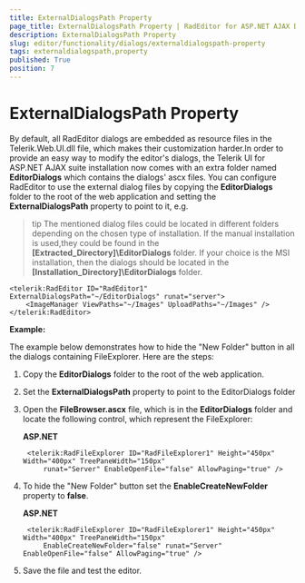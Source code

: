 ```yaml
---
title: ExternalDialogsPath Property
page_title: ExternalDialogsPath Property | RadEditor for ASP.NET AJAX Documentation
description: ExternalDialogsPath Property
slug: editor/functionality/dialogs/externaldialogspath-property
tags: externaldialogspath,property
published: True
position: 7
---
```


# ExternalDialogsPath Property

By default, all RadEditor dialogs are embedded as resource files in the Telerik.Web.UI.dll file, which makes their customization harder.In order to provide an easy way to modify the editor's dialogs, the Telerik UI for ASP.NET AJAX suite installation now comes with an extra folder named **EditorDialogs** which contains the dialogs' ascx files. You can configure RadEditor to use the external dialog files by copying the **EditorDialogs** folder to the root of the web application and setting the **ExternalDialogsPath** property to point to it, e.g.

>tip The mentioned dialog files could be located in different folders depending on the chosen type of installation. If the manual installation is used,they could be found in the **[Extracted_Directory]\EditorDialogs** folder. If your choice is the MSI installation, then the dialogs should be located in the **[Installation_Directory]\EditorDialogs** folder.

````ASP.NET
<telerik:RadEditor ID="RadEditor1" ExternalDialogsPath="~/EditorDialogs" runat="server">
	<ImageManager ViewPaths="~/Images" UploadPaths="~/Images" />
</telerik:RadEditor>
````

**Example:**

The example below demonstrates how to hide the "New Folder" button in all the dialogs containing FileExplorer. Here are the steps:

1. Copy the **EditorDialogs** folder to the root of the web application.
1. Set the **ExternalDialogsPath** property to point to the EditorDialogs folder
1. Open the **FileBrowser.ascx** file, which is in the **EditorDialogs** folder and locate the following control, which represent the FileExplorer:

	**ASP.NET**

		<telerik:RadFileExplorer ID="RadFileExplorer1" Height="450px" Width="400px" TreePaneWidth="150px"
			runat="Server" EnableOpenFile="false" AllowPaging="true" />

1. To hide the "New Folder" button set the **EnableCreateNewFolder** property to **false**.

	**ASP.NET**
	
		<telerik:RadFileExplorer ID="RadFileExplorer1" Height="450px" Width="400px" TreePaneWidth="150px"
			EnableCreateNewFolder="false" runat="Server" EnableOpenFile="false" AllowPaging="true" />

1. Save the file and test the editor.

